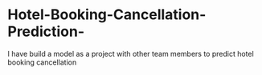 # Hotel-Booking-Cancellation-Prediction-
I have build a model as a project with other team members to predict hotel booking cancellation  
